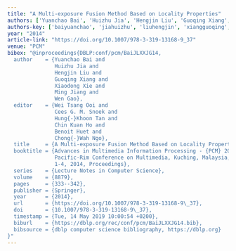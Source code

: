 ```yaml
---
title: "A Multi-exposure Fusion Method Based on Locality Properties"
authors: ['Yuanchao Bai', 'Huizhu Jia', 'Hengjin Liu', 'Guoqing Xiang', 'Xiaodong Xie', 'Ming Jiang 0001', 'Wen Gao 0001']
authors-key: ['baiyuanchao', 'jiahuizhu', 'liuhengjin', 'xiangguoqing', 'xiexiaodong', 'jiangming', 'gaowen']
year: "2014"
article-link: "https://doi.org/10.1007/978-3-319-13168-9_37"
venue: "PCM"
bibex: "@inproceedings{DBLP:conf/pcm/BaiJLXXJG14,
  author    = {Yuanchao Bai and
               Huizhu Jia and
               Hengjin Liu and
               Guoqing Xiang and
               Xiaodong Xie and
               Ming Jiang and
               Wen Gao},
  editor    = {Wei Tsang Ooi and
               Cees G. M. Snoek and
               Hung{-}Khoon Tan and
               Chin Kuan Ho and
               Benoit Huet and
               Chong{-}Wah Ngo},
  title     = {A Multi-exposure Fusion Method Based on Locality Properties},
  booktitle = {Advances in Multimedia Information Processing - {PCM} 2014 - 15th
               Pacific-Rim Conference on Multimedia, Kuching, Malaysia, December
               1-4, 2014, Proceedings},
  series    = {Lecture Notes in Computer Science},
  volume    = {8879},
  pages     = {333--342},
  publisher = {Springer},
  year      = {2014},
  url       = {https://doi.org/10.1007/978-3-319-13168-9\_37},
  doi       = {10.1007/978-3-319-13168-9\_37},
  timestamp = {Tue, 14 May 2019 10:00:54 +0200},
  biburl    = {https://dblp.org/rec/conf/pcm/BaiJLXXJG14.bib},
  bibsource = {dblp computer science bibliography, https://dblp.org}
}"
---
```

